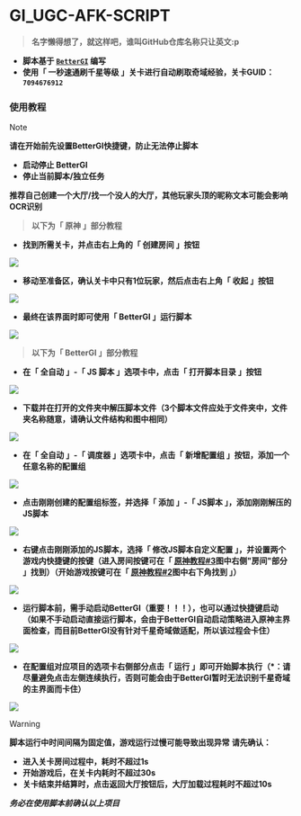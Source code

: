 # __GI_UGC-AFK-SCRIPT__

> __名字懒得想了，就这样吧，谁叫GitHub仓库名称只让英文:p__

- __脚本基于 [`BetterGI`](https://github.com/babalae/better-genshin-impact) 编写__
- __使用「 一秒速通刷千星等级 」关卡进行自动刷取奇域经验，关卡GUID：`7094676912`__

### __使用教程__

> [!NOTE]
> __请在开始前先设置BetterGI快捷键，防止无法停止脚本__
> - __启动停止 BetterGI__
> - __停止当前脚本/独立任务__
>
> __推荐自己创建一个大厅/找一个没人的大厅，其他玩家头顶的昵称文本可能会影响OCR识别__

> __以下为「 原神 」部分教程__

<a id="img1"></a>
  
- __找到所需关卡，并点击右上角的「 创建房间 」按钮__

![](https://raw.githubusercontent.com/FeiLingshu/GI_UGC-AFK-SCRIPT/refs/heads/resources/1.png)

<a id="img2"></a>

- __移动至准备区，确认关卡中只有1位玩家，然后点击右上角「 收起 」按钮__

![](https://raw.githubusercontent.com/FeiLingshu/GI_UGC-AFK-SCRIPT/refs/heads/resources/2.png)

<a id="img3"></a>

- __最终在该界面时即可使用「 BetterGI 」运行脚本__

![](https://raw.githubusercontent.com/FeiLingshu/GI_UGC-AFK-SCRIPT/refs/heads/resources/3.png)

> __以下为「 BetterGI 」部分教程__

- __在「 全自动 」-「 JS 脚本 」选项卡中，点击「 打开脚本目录 」按钮__

![](https://raw.githubusercontent.com/FeiLingshu/GI_UGC-AFK-SCRIPT/refs/heads/resources/4.png)

- __下载并在打开的文件夹中解压脚本文件（3个脚本文件应处于文件夹中，文件夹名称随意，请确认文件结构和图中相同）__

![](https://raw.githubusercontent.com/FeiLingshu/GI_UGC-AFK-SCRIPT/refs/heads/resources/5.png)

- __在「 全自动 」-「 调度器 」选项卡中，点击「 新增配置组 」按钮，添加一个任意名称的配置组__

![](https://raw.githubusercontent.com/FeiLingshu/GI_UGC-AFK-SCRIPT/refs/heads/resources/6.png)

- __点击刚刚创建的配置组标签，并选择「 添加 」-「 JS脚本 」，添加刚刚解压的JS脚本__

![](https://raw.githubusercontent.com/FeiLingshu/GI_UGC-AFK-SCRIPT/refs/heads/resources/7.png)

- __右键点击刚刚添加的JS脚本，选择「 修改JS脚本自定义配置 」，并设置两个游戏内快捷键的按键（进入房间按键可在「 [原神教程#3](#img3)图中右侧"房间"部分 」找到）（开始游戏按键可在「 [原神教程#2](#img2)图中右下角找到 」）__

![](https://raw.githubusercontent.com/FeiLingshu/GI_UGC-AFK-SCRIPT/refs/heads/resources/X.png)

- __运行脚本前，需手动启动BetterGI（重要！！！），也可以通过快捷键启动（如果不手动启动直接运行脚本，会由于BetterGI自动启动策略进入原神主界面检查，而目前BetterGI没有针对千星奇域做适配，所以该过程会卡住）__

![](https://raw.githubusercontent.com/FeiLingshu/GI_UGC-AFK-SCRIPT/refs/heads/resources/Z.png)

- __在配置组对应项目的选项卡右侧部分点击「 运行 」即可开始脚本执行（*：请尽量避免点击左侧连续执行，否则可能会由于BetterGI暂时无法识别千星奇域的主界面而卡住）__

![](https://raw.githubusercontent.com/FeiLingshu/GI_UGC-AFK-SCRIPT/refs/heads/resources/8.png)

> [!WARNING]
> __脚本运行中时间间隔为固定值，游戏运行过慢可能导致出现异常__
> __请先确认：__
> - __进入关卡房间过程中，耗时不超过1s__
> - __开始游戏后，在关卡内耗时不超过30s__
> - __关卡结束并结算时，点击返回大厅按钮后，大厅加载过程耗时不超过10s__
>
> ___务必在使用脚本前确认以上项目___
